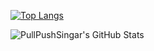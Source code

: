 
  
[![Top Langs](https://github-readme-stats.vercel.app/api/top-langs/?username=PullPushSingar&hide_progress=true)](https://github.com/anuraghazra/github-readme-stats)

  <img align="left" alt="PullPushSingar's GitHub Stats" src="https://github-readme-stats.vercel.app/api?username=PullPushSingar&show_icons=true&hide_border=false&title_color=ff652f&icon_color=FFE400&bg_color=09131B&text_color=ffffff&border_color=0c1a25" />


